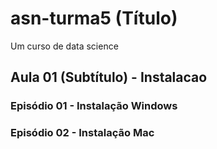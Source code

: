 # asn-turma5 (Título)
Um curso de data science

## Aula 01 (Subtítulo) - Instalacao

### Episódio 01 - Instalação Windows

### Episódio 02 - Instalação Mac